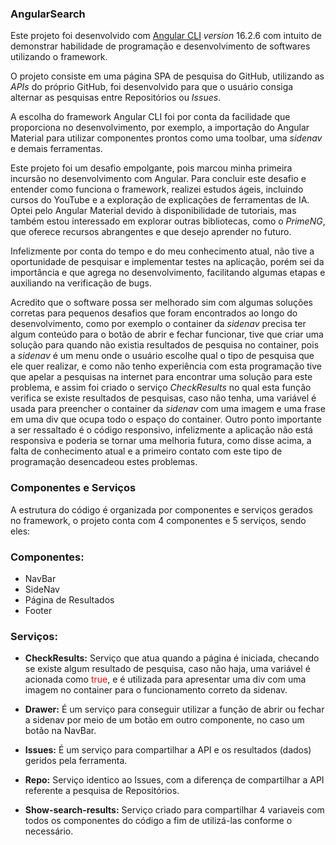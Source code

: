 ### **AngularSearch**

Este projeto foi desenvolvido com [Angular CLI](https://github.com/angular/angular-cli) _version_ 16.2.6 com intuito de demonstrar habilidade de programação e desenvolvimento de softwares utilizando o framework.

O projeto consiste em uma página SPA de pesquisa do GitHub, utilizando as _APIs_ do próprio GitHub, foi desenvolvido para que o usuário consiga alternar as pesquisas entre Repositórios ou _Issues_.

A escolha do framework Angular CLI foi por conta da facilidade que proporciona no desenvolvimento, por exemplo, a importação do Angular Material para utilizar componentes prontos como uma toolbar, uma _sidenav_ e demais ferramentas.

Este projeto foi um desafio empolgante, pois marcou minha primeira incursão no desenvolvimento com Angular. Para concluir este desafio e entender como funciona o framework, realizei estudos ágeis, incluindo cursos do YouTube e a exploração de explicações de ferramentas de IA. Optei pelo Angular Material devido à disponibilidade de tutoriais, mas também estou interessado em explorar outras bibliotecas, como o _PrimeNG_, que oferece recursos abrangentes e que desejo aprender no futuro.

Infelizmente por conta do tempo e do meu conhecimento atual, não tive a oportunidade de pesquisar e implementar testes na aplicação, porém sei da importância e que agrega no desenvolvimento, facilitando algumas etapas e auxiliando na verificação de bugs.

Acredito que o software possa ser melhorado sim com algumas soluções corretas para pequenos desafios que foram encontrados ao longo do desenvolvimento, como por exemplo o container da _sidenav_ precisa ter algum conteúdo para o botão de abrir e fechar funcionar, tive que criar uma solução para quando não existia resultados de pesquisa no container, pois a _sidenav_ é um menu onde o usuário escolhe qual o tipo de pesquisa que ele quer realizar, e como não tenho experiência com esta programação tive que apelar a pesquisas na internet para encontrar uma solução para este problema, e assim foi criado o serviço _CheckResults_ no qual esta função verifica se existe resultados de pesquisas, caso não tenha, uma variável é usada para preencher o container da _sidenav_ com uma imagem e uma frase em uma div que ocupa todo o espaço do container. Outro ponto importante a ser ressaltado é o código responsivo, infelizmente a aplicação não está responsiva e poderia se tornar uma melhoria futura, como disse acima, a falta de conhecimento atual e a primeiro contato com este tipo de programação desencadeou estes problemas.

### **Componentes e Serviços**

A estrutura do código é organizada por componentes e serviços gerados no framework, o projeto conta com 4 componentes e 5 serviços, sendo eles:

### **Componentes:**

- NavBar
- SideNav
- Página de Resultados
- Footer

### **Serviços:**

- **CheckResults:** Serviço que atua quando a página é iniciada, checando se existe algum resultado de pesquisa, caso não haja, uma variável é acionada como <span style="color: red;">true</span>, e é utilizada para apresentar uma div com uma imagem no container para o funcionamento correto da sidenav.

- **Drawer:** É um serviço para conseguir utilizar a função de abrir ou fechar a sidenav por meio de um botão em outro componente, no caso um botão na NavBar.

- **Issues:** É um serviço para compartilhar a API e os resultados (dados) geridos pela ferramenta.

- **Repo:** Serviço identico ao Issues, com a diferença de compartilhar a API referente a pesquisa de Repositórios.

- **Show-search-results:** Serviço criado para compartilhar 4 variaveis com todos os componentes do código a fim de utilizá-las conforme o necessário.